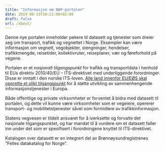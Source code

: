 ```yaml
---
title: "Informasjon om NAP-portalen"
date: 2019-08-15T10:21:00+02:00
draft: false
url: /about/
---
```

Denne nye portalen inneholder pekere til datasett og tjenester som dreier seg om transport, trafikk og vegnettet i Norge. Eksempler kan være informasjon om vegnett, vegobjekter, stengninger, hendelser, trafikkmengde, reisetider, kollektivruter, reiseplaner, vær og føreforhold på vegene.

Portalen er et _nasjonalt tilgangspunkt_ for trafikk og transportdata i henhold til EUs direktiv 2010/40/EU – ITS-direktivet med underliggende forordninger. Disse er inntatt i den norske ITS-loven. [Alle land innenfor EU/EØS skal opprette et slikt tilgangspunkt](https://ec.europa.eu/transport/themes/its/road/action_plan/nap_en) for å støtte utvikling av sammenhengende informasjonstjenester i Europa.

Både offentlige og private virksomheter er forventet å bidra med datasett til portalen, og dette vil kunne være virksomheter som er vegeiere, opererer transport- og mobilitetstjenester såvel som formidlere av trafikkinformasjon.

Statens vegvesen er tildelt ansvaret for å iverksette og forvalte det nasjonale tilgangspunktet, og har mandat til å vurdere om et datasett faller inn under det som er spesifisert i forordningene knyttet til ITS-direktivet.

Katalogen over datasett er en integrert del av Brønnøysundregistrenes "Felles datakatalog for Norge".
